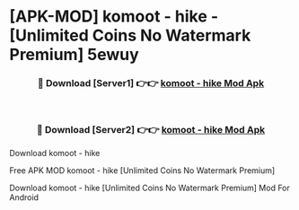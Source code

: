 # [APK-MOD] komoot - hike - [Unlimited Coins No Watermark Premium] 5ewuy



<div align="center">
<h3>🔴 Download [Server1] 👉👉 <a href="https://momento.my/?title=komoot_-_hike">komoot - hike Mod Apk</a></h3><br>

<h3>🔴 Download [Server2] 👉👉 <a href="https://momento.my/?title=komoot_-_hike">komoot - hike Mod Apk</a></h3>
</div>



Download komoot - hike 

Free APK MOD komoot - hike [Unlimited Coins No Watermark Premium]

Download komoot - hike [Unlimited Coins No Watermark Premium] Mod For Android
